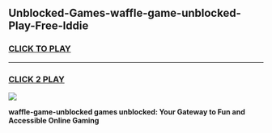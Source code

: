 
## Unblocked-Games-waffle-game-unblocked-Play-Free-lddie
<h3>
<a href="https://premium76.site?title=waffle-game-unblocked&ref=24M">CLICK TO PLAY</a></h3>
<hr>

<h3>
<a href="https://premium76.site?title=waffle-game-unblocked&ref=24M">CLICK 2 PLAY</a>
  
</h3>

<a href="https://premium76.site?title=waffle-game-unblocked&ref=24M"><img src="https://clearcache.store/games.png"></a>


**waffle-game-unblocked games unblocked: Your Gateway to Fun and Accessible Online Gaming**

